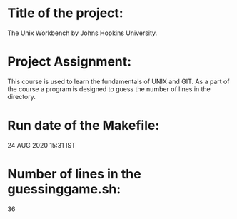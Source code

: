 # Title of the project:
The Unix Workbench by Johns Hopkins University.
# Project Assignment:
This course is used to learn the fundamentals of UNIX and GIT. As a part of the course a program is designed to guess the number of lines in the directory.
# Run date of the Makefile:
24 AUG 2020 15:31 IST
# Number of lines in the guessinggame.sh:
36
